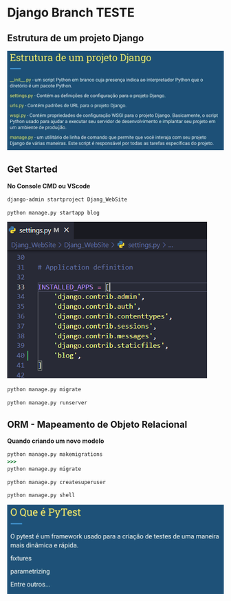 # Django Branch TESTE

## Estrutura de um projeto Django

![alt text](/image/image.png)

## Get Started

**No Console CMD ou VScode**
```cmd 
django-admin startproject Djang_WebSite
```
```cmd
python manage.py startapp blog
```
![alt text](/image/image1.png)

```cmd
python manage.py migrate
```
```cmd
python manage.py runserver
```

## ORM - Mapeamento de Objeto Relacional

**Quando criando um novo modelo**
```cmd
python manage.py makemigrations
>>>
python manage.py migrate
```

```cmd
python manage.py createsuperuser
```

```cmd
python manage.py shell
```

![alt text](/image/image3.png)